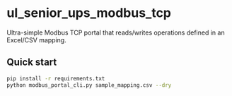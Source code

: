 # ul_senior_ups_modbus_tcp
Ultra-simple Modbus TCP portal that reads/writes operations defined in an Excel/CSV mapping.

## Quick start
```bash
pip install -r requirements.txt
python modbus_portal_cli.py sample_mapping.csv --dry

